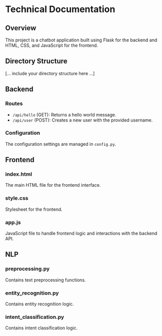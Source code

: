 # Technical Documentation

## Overview

This project is a chatbot application built using Flask for the backend and HTML, CSS, and JavaScript for the frontend.

## Directory Structure

[... include your directory structure here ...]

## Backend

### Routes

- `/api/hello` (GET): Returns a hello world message.
- `/api/user` (POST): Creates a new user with the provided username.

### Configuration

The configuration settings are managed in `config.py`.

## Frontend

### index.html

The main HTML file for the frontend interface.

### style.css

Stylesheet for the frontend.

### app.js

JavaScript file to handle frontend logic and interactions with the backend API.

## NLP

### preprocessing.py

Contains text preprocessing functions.

### entity_recognition.py

Contains entity recognition logic.

### intent_classification.py

Contains intent classification logic.
